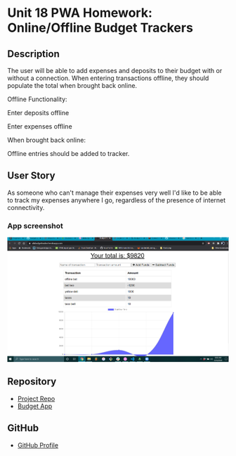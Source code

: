 # Unit 18 PWA Homework: Online/Offline Budget Trackers

## Description 

The user will be able to add expenses and deposits to their budget with or without a connection. When entering transactions offline, they should populate the total when brought back online.

Offline Functionality:

Enter deposits offline

Enter expenses offline

When brought back online:

Offline entries should be added to tracker.

## User Story

As someone who can't manage their expenses very well I'd like to be able to track my expenses anywhere I go, regardless of the presence of internet connectivity.

### App screenshot

![Photo](public/icons/screenshot.png)   


## Repository

- [Project Repo](https://github.com/alixwawa/budgettracker)
- [Budget App](https://alixbudgettracker.herokuapp.com)

## GitHub


- [GitHub Profile](https://github.com/alixwawa)
